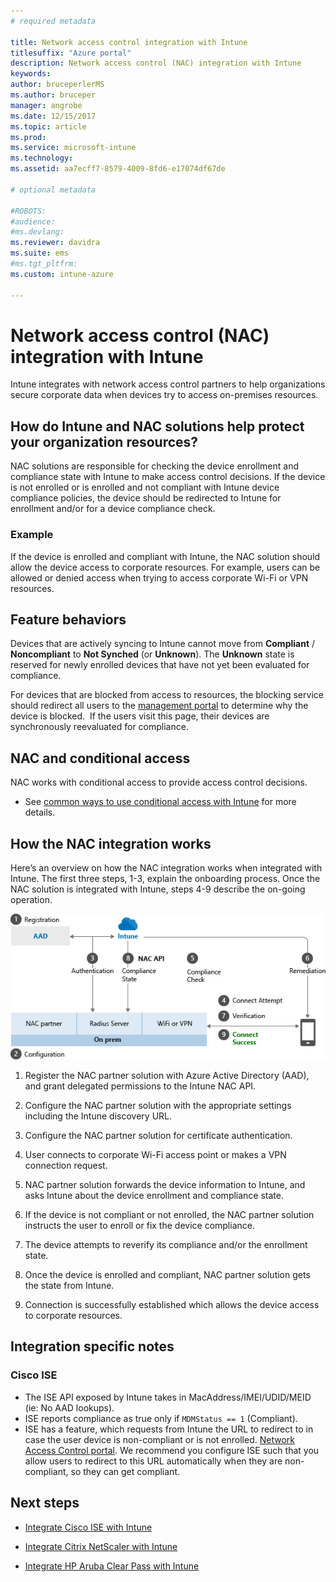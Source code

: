 ```yaml
---
# required metadata

title: Network access control integration with Intune
titlesuffix: "Azure portal"
description: Network access control (NAC) integration with Intune
keywords:
author: bruceperlerMS
ms.author: bruceper
manager: angrobe
ms.date: 12/15/2017
ms.topic: article
ms.prod:
ms.service: microsoft-intune
ms.technology:
ms.assetid: aa7ecff7-8579-4009-8fd6-e17074df67de

# optional metadata

#ROBOTS:
#audience:
#ms.devlang:
ms.reviewer: davidra
ms.suite: ems
#ms.tgt_pltfrm:
ms.custom: intune-azure

---
```


# Network access control (NAC) integration with Intune

Intune integrates with network access control partners to help organizations secure corporate data when devices try to access on-premises resources.

## How do Intune and NAC solutions help protect your organization resources?

NAC solutions are responsible for checking the device enrollment and compliance state with Intune to make access control decisions. If the device is not enrolled or is enrolled and not compliant with Intune device compliance policies, the device should be redirected to Intune for enrollment and/or for a device compliance check.

### Example

If the device is enrolled and compliant with Intune, the NAC solution should allow the device access to corporate resources. For example, users can be allowed or denied access when trying to access corporate Wi-Fi or VPN resources.

## Feature behaviors

Devices that are actively syncing to Intune cannot move from **Compliant** / **Noncompliant** to **Not Synched** (or **Unknown**). The **Unknown** state is reserved for newly enrolled devices that have not yet been evaluated for compliance.

For devices that are blocked from access to resources, the blocking service should redirect all users to the [management portal](https://portal.manage.microsoft.com) to determine why the device is blocked.  If the users visit this page, their devices are synchronously reevaluated for compliance.

## NAC and conditional access

NAC works with conditional access to provide access control decisions.

- See [common ways to use conditional access with Intune](conditional-access-intune-common-ways-use.md) for more details.

## How the NAC integration works

Here’s an overview on how the NAC integration works when integrated with Intune. The first three steps, 1-3, explain the onboarding process. Once the NAC solution is integrated with Intune, steps 4-9 describe the on-going operation.

![How NAC works with Intune](./media/ca-intune-common-ways-2.png)

1. Register the NAC partner solution with Azure Active Directory (AAD), and grant delegated permissions to the Intune NAC API.

2. Configure the NAC partner solution with the appropriate settings including the Intune discovery URL.

3. Configure the NAC partner solution for certificate authentication.

4. User connects to corporate Wi-Fi access point or makes a VPN connection request.

5. NAC partner solution forwards the device information to Intune, and asks Intune about the device enrollment and compliance state.

6. If the device is not compliant or not enrolled, the NAC partner solution instructs the user to enroll or fix the device compliance.

7. The device attempts to reverify its compliance and/or the enrollment state.

8. Once the device is enrolled and compliant, NAC partner solution gets the state from Intune.

9. Connection is successfully established which allows the device access to corporate resources.

## Integration specific notes

### Cisco ISE

- The ISE API exposed by Intune takes in MacAddress/IMEI/UDID/MEID (ie: No AAD lookups).
- ISE reports compliance as true only if `MDMStatus == 1` (Compliant).
- ISE has a feature, which requests from Intune the URL to redirect to in case the user device is non-compliant or is not enrolled. [Network Access Control portal](https://portal.manage.microsoft.com/networkaccesscontrol/index). We recommend you configure ISE such that you allow users to redirect to this URL automatically when they are non-compliant, so they can get compliant.

## Next steps

- [Integrate Cisco ISE with Intune](http://www.cisco.com/c/en/us/td/docs/security/ise/2-1/admin_guide/b_ise_admin_guide_21/b_ise_admin_guide_20_chapter_01000.html)

- [Integrate Citrix NetScaler with Intune](http://docs.citrix.com/en-us/netscaler-gateway/12/microsoft-intune-integration/configuring-network-access-control-device-check-for-netscaler-gateway-virtual-server-for-single-factor-authentication-deployment.html)

- [Integrate HP Aruba Clear Pass with Intune](https://support.arubanetworks.com/Documentation/tabid/77/DMXModule/512/Command/Core_Download/Default.aspx?EntryId=23757)
